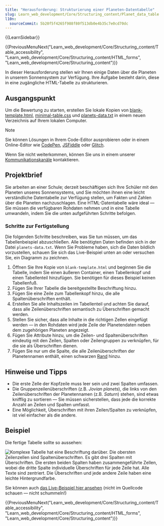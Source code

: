 ```yaml
---
title: "Herausforderung: Strukturierung einer Planeten-Datentabelle"
slug: Learn_web_development/Core/Structuring_content/Planet_data_table
l10n:
  sourceCommit: 5b20f5f4265f988f80f513db0e4b35c7e0cd70dc
---
```


{{LearnSidebar}}

{{PreviousMenuNext("Learn_web_development/Core/Structuring_content/Table_accessibility", "Learn_web_development/Core/Structuring_content/HTML_forms", "Learn_web_development/Core/Structuring_content")}}

In dieser Herausforderung stellen wir Ihnen einige Daten über die Planeten in unserem Sonnensystem zur Verfügung. Ihre Aufgabe besteht darin, diese in eine zugängliche HTML-Tabelle zu strukturieren.

## Ausgangspunkt

Um die Bewertung zu starten, erstellen Sie lokale Kopien von [blank-template.html](https://github.com/mdn/learning-area/blob/main/html/tables/assessment-start/blank-template.html), [minimal-table.css](https://github.com/mdn/learning-area/blob/main/html/tables/assessment-start/minimal-table.css) und [planets-data.txt](https://github.com/mdn/learning-area/blob/main/html/tables/assessment-start/planets-data.txt) in einem neuen Verzeichnis auf Ihrem lokalen Computer.

> [!NOTE]
> Sie können Lösungen in Ihrem Code-Editor ausprobieren oder in einem Online-Editor wie [CodePen](https://codepen.io/), [JSFiddle](https://jsfiddle.net/) oder [Glitch](https://glitch.com/).
>
> Wenn Sie nicht weiterkommen, können Sie uns in einem unserer [Kommunikationskanäle](/de/docs/MDN/Community/Communication_channels) kontaktieren.

## Projektbrief

Sie arbeiten an einer Schule; derzeit beschäftigen sich Ihre Schüler mit den Planeten unseres Sonnensystems, und Sie möchten ihnen eine leicht verständliche Datentabelle zur Verfügung stellen, um Fakten und Zahlen über die Planeten nachzuschlagen. Eine HTML-Datentabelle wäre ideal — Sie müssen die verfügbaren Rohdaten nehmen und in eine Tabelle umwandeln, indem Sie die unten aufgeführten Schritte befolgen.

### Schritte zur Fertigstellung

Die folgenden Schritte beschreiben, was Sie tun müssen, um das Tabellenbeispiel abzuschließen. Alle benötigten Daten befinden sich in der Datei `planets-data.txt`. Wenn Sie Probleme haben, sich die Daten bildlich vorzustellen, schauen Sie sich das Live-Beispiel unten an oder versuchen Sie, ein Diagramm zu zeichnen.

1. Öffnen Sie Ihre Kopie von `blank-template.html` und beginnen Sie die Tabelle, indem Sie einen äußeren Container, einen Tabellenkopf und einen Tabellenteil hinzufügen. Sie benötigen für dieses Beispiel keinen Tabellenfuß.
2. Fügen Sie Ihrer Tabelle die bereitgestellte Beschriftung hinzu.
3. Fügen Sie eine Zeile zum Tabellenkopf hinzu, die alle Spaltenüberschriften enthält.
4. Erstellen Sie alle Inhaltszeilen im Tabellenteil und achten Sie darauf, dass alle Zeilenüberschriften semantisch zu Überschriften gemacht werden.
5. Stellen Sie sicher, dass alle Inhalte in die richtigen Zellen eingefügt werden — in den Rohdaten wird jede Zeile der Planetendaten neben dem zugehörigen Planeten angezeigt.
6. Fügen Sie Attribute hinzu, um die Zeilen- und Spaltenüberschriften eindeutig mit den Zeilen, Spalten oder Zeilengruppen zu verknüpfen, für die sie als Überschriften dienen.
7. Fügen Sie nur um die Spalte, die alle Zeilenüberschriften der Planetennamen enthält, einen schwarzen [Rand](/de/docs/Web/CSS/border) hinzu.

## Hinweise und Tipps

- Die erste Zelle der Kopfzeile muss leer sein und zwei Spalten umfassen.
- Die Gruppenzeilenüberschriften (z.B. _Jovian planets_), die links von den Zeilenüberschriften der Planetennamen (z.B. _Saturn_) stehen, sind etwas knifflig zu sortieren — Sie müssen sicherstellen, dass jede die korrekte Anzahl an Zeilen und Spalten umfasst.
- Eine Möglichkeit, Überschriften mit ihren Zeilen/Spalten zu verknüpfen, ist viel einfacher als die andere.

## Beispiel

Die fertige Tabelle sollte so aussehen:

![Komplexe Tabelle hat eine Beschriftung darüber. Die obersten Zeilenzellen sind Spaltenüberschriften. Es gibt drei Spalten mit Überschriften. Die ersten beiden Spalten haben zusammengeführte Zellen, wobei die dritte Spalte individuelle Überschriften für jede Zeile hat. Alle Texte sind zentriert. Die Überschriften und jede andere Zeile haben eine leichte Hintergrundfarbe.](assessment-table.png)

Sie können auch [das Live-Beispiel hier ansehen](https://mdn.github.io/learning-area/html/tables/assessment-finished/planets-data.html) (nicht im Quellcode schauen — nicht schummeln!)

{{PreviousMenuNext("Learn_web_development/Core/Structuring_content/Table_accessibility", "Learn_web_development/Core/Structuring_content/HTML_forms", "Learn_web_development/Core/Structuring_content")}}
